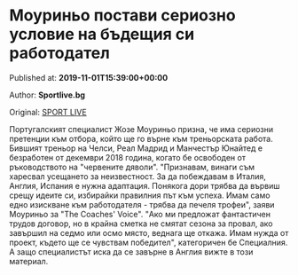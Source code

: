 
# Моуриньо постави сериозно условие на бъдещия си работодател

Published at: **2019-11-01T15:39:00+00:00**

Author: **Sportlive.bg**

Original: [SPORT LIVE](https://www.sportlive.bg/worldfootball/worldfootballother/mourinxo-postavi-seriozno-uslovie-na-bydeshtiq-si-rabotodatel-1390814.html)

Португалският специалист Жозе Моуриньо призна, че има сериозни претенции към отбора, който ще го върне към треньорската работа. Бившият треньор на Челси, Реал Мадрид и Манчестър Юнайтед е безработен от декември 2018 година, когато бе освободен от ръководството на "червените дяволи".
"Признавам, винаги съм харесвал усещането за неизвестност. За да побеждавам в Италия, Англия, Испания е нужна адаптация. Понякога дори трябва да вървиш срещу идеите си, избирайки правилния път към успеха. Имам само едно изискване към работодателя - трябва да печеля трофеи", заяви Моуриньо за "The Coaches' Voice".
"Ако ми предложат фантастичен трудов договор, но в крайна сметка не смятат сезона за провал, ако завършил на седмо или осмо място, веднага ще откажа. Имам нужда от проект, където ще се чувствам победител", категоричен бе Специалния. А защо специалистът иска да се завърне в Англия вижте в този материал.
